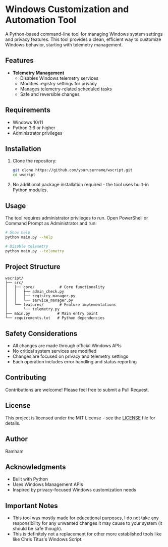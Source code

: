 # Windows Customization and Automation Tool

A Python-based command-line tool for managing Windows system settings and privacy features. This tool provides a clean, efficient way to customize Windows behavior, starting with telemetry management.

## Features

- **Telemetry Management**
  - Disables Windows telemetry services
  - Modifies registry settings for privacy
  - Manages telemetry-related scheduled tasks
  - Safe and reversible changes

## Requirements

- Windows 10/11
- Python 3.6 or higher
- Administrator privileges

## Installation

1. Clone the repository:
   ```bash
   git clone https://github.com/yourusername/wscript.git
   cd wscript
   ```

2. No additional package installation required - the tool uses built-in Python modules.

## Usage

The tool requires administrator privileges to run. Open PowerShell or Command Prompt as Administrator and run:

```bash
# Show help
python main.py --help

# Disable telemetry
python main.py --telemetry
```

## Project Structure

```
wscript/
├── src/
│   ├── core/           # Core functionality
│   │   ├── admin_check.py
│   │   ├── registry_manager.py
│   │   └── service_manager.py
│   └── features/       # Feature implementations
│       └── telemetry.py
├── main.py            # Main entry point
└── requirements.txt   # Python dependencies
```

## Safety Considerations

- All changes are made through official Windows APIs
- No critical system services are modified
- Changes are focused on privacy and telemetry settings
- Each operation includes error handling and status reporting

## Contributing

Contributions are welcome! Please feel free to submit a Pull Request.

## License

This project is licensed under the MIT License - see the [LICENSE](LICENSE) file for details.

## Author

Ramham

## Acknowledgments

- Built with Python
- Uses Windows Management APIs
- Inspired by privacy-focused Windows customization needs

## Important Notes

- This tool was mostly made for educational purposes, I do not take any responsibility for any unwanted changes it may cause to your system (it should be safe though).
- This is definitely not a replacement for other more established tools like like Chris Titus's Windows Script.